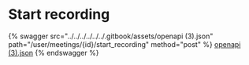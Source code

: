 # Start recording

{% swagger src="../../../../../../.gitbook/assets/openapi (3).json" path="/user/meetings/{id}/start_recording" method="post" %}
[openapi (3).json](<../../../../../../.gitbook/assets/openapi (3).json>)
{% endswagger %}
